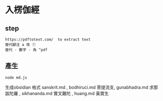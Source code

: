 # 入楞伽經

## step
    https://pdftotext.com/  to extract text
    替代腳注 a 改 ① 
    替代 - 數字 - 為 ^pdf

## 產生
    node md.js

生成obsidian 格式  sanskrit.md , bodhiruci.md 菩提流支, gunabhadra.md 求那跋陀羅 , sikhananda.md 實叉難陀 , huang.md 黃寶生 
